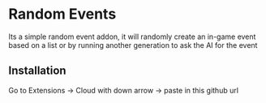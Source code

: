 # Random Events
Its a simple random event addon, it will randomly create an in-game event based on a list or by running another generation to ask the AI for the event
## Installation
Go to Extensions -> Cloud with down arrow -> paste in this github url
